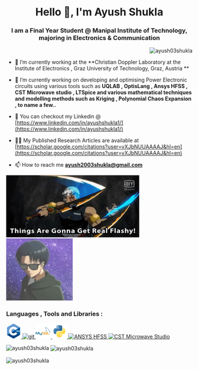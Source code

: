<h1 align="center">Hello 👋, I'm Ayush Shukla </h1>
<h3 align="center">I am a Final Year Student @ Manipal Institute of Technology, majoring in Electronics & Communication</h3>

<p align="right"> <img src="https://komarev.com/ghpvc/?username=ayush03shukla&label=Profile%20views&color=0e75b6&style=flat" alt="ayush03shukla" /> </p>


- 🔭 I’m currently working at the **Christian Doppler Laboratory at the Institute of Electronics , Graz University of Technology, Graz, Austria **

- 🌱 I’m currently working on developing and optimising Power Electronic circuits using various tools such as **UQLAB , OptisLang , Ansys HFSS , CST Microwave studio , LTSpice  and various mathematical techniques and modelling methods such as Kriging , Polynomial Chaos Expansion , to name a few..**

- 👀 You can checkout my Linkedin @ [https://www.linkedin.com/in/ayushshukla1/](https://www.linkedin.com/in/ayushshukla1/)

- 👨‍💻 My Published Research Articles are available at [https://scholar.google.com/citations?user=vXJbNUUAAAAJ&hl=en](https://scholar.google.com/citations?user=vXJbNUUAAAAJ&hl=en)

- 📫 How to reach me **ayush2003shukla@gmail.com**

<p align="left">
  <img src="giphy (1).gif" alt="animated" width="360" height="168" />
 
  <img src="200.webp" alt="animated" height="168" />
</p>



<h3 align="left">Languages , Tools and Libraries :</h3>
<p align="left">  <a href="https://www.w3schools.com/cpp/" target="_blank" rel="noreferrer"> <img src="https://raw.githubusercontent.com/devicons/devicon/master/icons/cplusplus/cplusplus-original.svg" alt="cplusplus" width="40" height="40"/> </a> <a href="https://git-scm.com/" target="_blank" rel="noreferrer"> <img src="https://www.vectorlogo.zone/logos/git-scm/git-scm-icon.svg" alt="git" width="40" height="40"/> </a> <a href="https://www.mysql.com/" target="_blank" rel="noreferrer"> <img src="https://raw.githubusercontent.com/devicons/devicon/master/icons/mysql/mysql-original-wordmark.svg" alt="mysql" width="40" height="40"/> </a>  <a href="https://www.python.org" target="_blank" rel="noreferrer"> <img src="https://raw.githubusercontent.com/devicons/devicon/master/icons/python/python-original.svg" alt="python" width="40" height="40"/> </a> <a href="https://www.ansys.com/products/electronics/ansys-hfss" target="_blank" rel="noreferrer"> <img src="https://upload.wikimedia.org/wikipedia/commons/1/14/Ansys_logo_%282019%29.svg" alt="ANSYS HFSS" width="40" height="40"/> </a><a href="https://www.3ds.com/products/simulia/cst-studio-suite" target="_blank" rel="noreferrer"> <img src="https://upload.wikimedia.org/wikipedia/en/3/31/Dassault_Syst%C3%A8mes_logo.svg" alt="CST Microwave Studio" width="40" height="40"/> </a> </p>

<p><img align="left" src="https://github-readme-stats.vercel.app/api/top-langs?username=ayush03shukla&show_icons=true&locale=en&layout=compact" alt="ayush03shukla" /></p>

<p>&nbsp;<img align="center" src="https://github-readme-stats.vercel.app/api?username=ayush03shukla&show_icons=true&locale=en" alt="ayush03shukla" /></p>

<p><img align="center" src="https://github-readme-streak-stats.herokuapp.com/?user=ayush03shukla&" alt="ayush03shukla" /></p>
